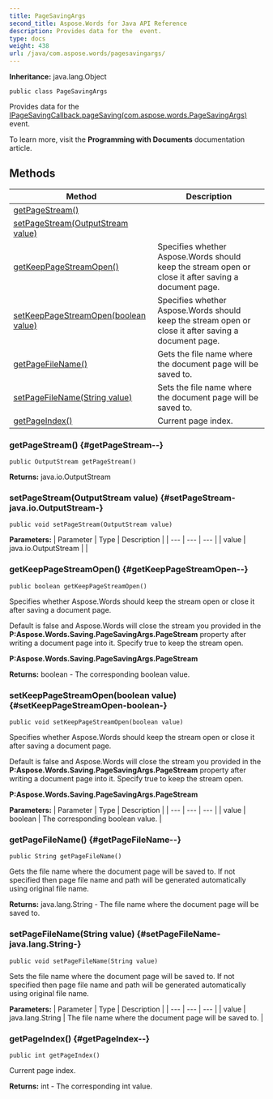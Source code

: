 ```yaml
---
title: PageSavingArgs
second_title: Aspose.Words for Java API Reference
description: Provides data for the  event.
type: docs
weight: 438
url: /java/com.aspose.words/pagesavingargs/
---
```


**Inheritance:**
java.lang.Object
```
public class PageSavingArgs
```

Provides data for the [IPageSavingCallback.pageSaving(com.aspose.words.PageSavingArgs)](../../com.aspose.words/ipagesavingcallback\#pageSaving-com.aspose.words.PageSavingArgs-) event.

To learn more, visit the **Programming with Documents** documentation article.
## Methods

| Method | Description |
| --- | --- |
| [getPageStream()](#getPageStream--) |  |
| [setPageStream(OutputStream value)](#setPageStream-java.io.OutputStream-) |  |
| [getKeepPageStreamOpen()](#getKeepPageStreamOpen--) | Specifies whether Aspose.Words should keep the stream open or close it after saving a document page. |
| [setKeepPageStreamOpen(boolean value)](#setKeepPageStreamOpen-boolean-) | Specifies whether Aspose.Words should keep the stream open or close it after saving a document page. |
| [getPageFileName()](#getPageFileName--) | Gets the file name where the document page will be saved to. |
| [setPageFileName(String value)](#setPageFileName-java.lang.String-) | Sets the file name where the document page will be saved to. |
| [getPageIndex()](#getPageIndex--) | Current page index. |
### getPageStream() {#getPageStream--}
```
public OutputStream getPageStream()
```




**Returns:**
java.io.OutputStream
### setPageStream(OutputStream value) {#setPageStream-java.io.OutputStream-}
```
public void setPageStream(OutputStream value)
```




**Parameters:**
| Parameter | Type | Description |
| --- | --- | --- |
| value | java.io.OutputStream |  |

### getKeepPageStreamOpen() {#getKeepPageStreamOpen--}
```
public boolean getKeepPageStreamOpen()
```


Specifies whether Aspose.Words should keep the stream open or close it after saving a document page.

Default is  false  and Aspose.Words will close the stream you provided in the **P:Aspose.Words.Saving.PageSavingArgs.PageStream** property after writing a document page into it. Specify  true  to keep the stream open.

**P:Aspose.Words.Saving.PageSavingArgs.PageStream**

**Returns:**
boolean - The corresponding  boolean  value.
### setKeepPageStreamOpen(boolean value) {#setKeepPageStreamOpen-boolean-}
```
public void setKeepPageStreamOpen(boolean value)
```


Specifies whether Aspose.Words should keep the stream open or close it after saving a document page.

Default is  false  and Aspose.Words will close the stream you provided in the **P:Aspose.Words.Saving.PageSavingArgs.PageStream** property after writing a document page into it. Specify  true  to keep the stream open.

**P:Aspose.Words.Saving.PageSavingArgs.PageStream**

**Parameters:**
| Parameter | Type | Description |
| --- | --- | --- |
| value | boolean | The corresponding  boolean  value. |

### getPageFileName() {#getPageFileName--}
```
public String getPageFileName()
```


Gets the file name where the document page will be saved to. If not specified then page file name and path will be generated automatically using original file name.

**Returns:**
java.lang.String - The file name where the document page will be saved to.
### setPageFileName(String value) {#setPageFileName-java.lang.String-}
```
public void setPageFileName(String value)
```


Sets the file name where the document page will be saved to. If not specified then page file name and path will be generated automatically using original file name.

**Parameters:**
| Parameter | Type | Description |
| --- | --- | --- |
| value | java.lang.String | The file name where the document page will be saved to. |

### getPageIndex() {#getPageIndex--}
```
public int getPageIndex()
```


Current page index.

**Returns:**
int - The corresponding  int  value.
